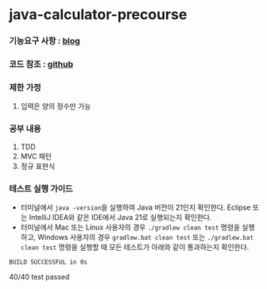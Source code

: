 # java-calculator-precourse

### 기능요구 사항 : [blog](https://velog.io/@dradnats1012/%EC%9A%B0%EC%95%84%ED%95%9C%ED%85%8C%ED%81%AC%EC%BD%94%EC%8A%A4-1%EC%A3%BC%EC%B0%A8-%ED%9A%8C%EA%B3%A0#tdd)

### 코드 참조 : [github](https://github.com/dradnats1012/java-calculator-7)

### 제한 가정 
1. 입력은 양의 정수만 가능

### 공부 내용
1. TDD
2. MVC 패턴
3. 정규 표현식

### 테스트 실행 가이드

- 터미널에서 `java -version`을 실행하여 Java 버전이 21인지 확인한다.
  Eclipse 또는 IntelliJ IDEA와 같은 IDE에서 Java 21로 실행되는지 확인한다.
- 터미널에서 Mac 또는 Linux 사용자의 경우 `./gradlew clean test` 명령을 실행하고,
  Windows 사용자의 경우 `gradlew.bat clean test` 또는 `./gradlew.bat clean test` 명령을 실행할 때 모든 테스트가 아래와 같이 통과하는지 확인한다.

```
BUILD SUCCESSFUL in 0s
```

40/40 test passed 